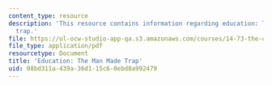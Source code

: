 ```yaml
---
content_type: resource
description: 'This resource contains information regarding education: The man made
  trap.'
file: https://ol-ocw-studio-app-qa.s3.amazonaws.com/courses/14-73-the-challenge-of-world-poverty-spring-2011/08bd311a439a36d115c60ebd8a992479_MIT14_73S11_Lec11_slides.pdf
file_type: application/pdf
resourcetype: Document
title: 'Education: The Man Made Trap'
uid: 08bd311a-439a-36d1-15c6-0ebd8a992479
---
```

